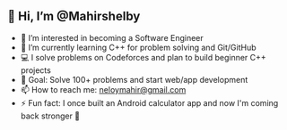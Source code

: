 ## 👋 Hi, I’m @Mahirshelby

- 👀 I’m interested in becoming a Software Engineer 
- 🌱 I’m currently learning C++ for problem solving and Git/GitHub
- 💻 I solve problems on Codeforces and plan to build beginner C++ projects
- 🎯 Goal: Solve 100+ problems and start web/app development
- 📫 How to reach me: neloymahir@gmail.com
- ⚡ Fun fact: I once built an Android calculator app and now I'm coming back stronger 💪




<!---
Mahirshelby/Mahirshelby is a ✨ special ✨ repository because its `README.md` (this file) appears on your GitHub profile.
You can click the Preview link to take a look at your changes.
--->
